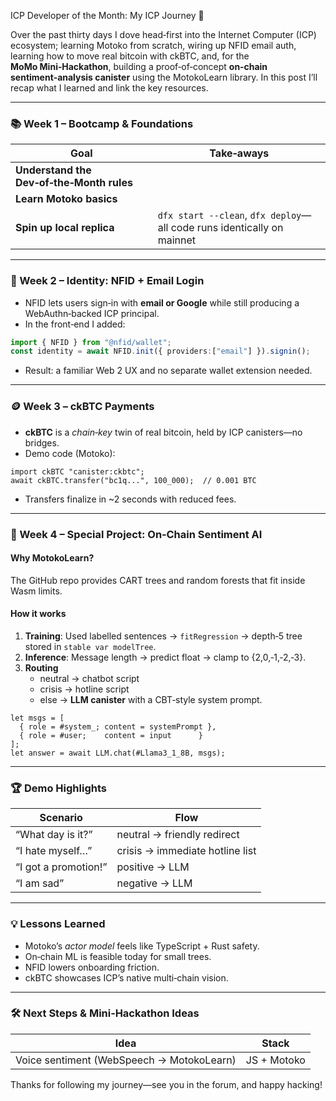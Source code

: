 ICP Developer of the Month: My ICP Journey 🚀

Over the past thirty days I dove head‑first into the Internet Computer (ICP) ecosystem; learning Motoko from scratch, wiring up NFID email auth, learning how to move real bitcoin with ckBTC, and, for the **MoMo Mini‑Hackathon**, building a proof‑of‑concept **on‑chain sentiment‑analysis canister** using the MotokoLearn library. In this post I’ll recap what I learned and link the key resources.

---

### 📚 Week 1 – Bootcamp & Foundations  

| Goal | Take‑aways |
|------|------------|
| **Understand the Dev‑of‑the‑Month rules** |
| **Learn Motoko basics** |
| **Spin up local replica** | `dfx start --clean`, `dfx deploy`—all code runs identically on mainnet |

---

### 🔐 Week 2 – Identity: NFID + Email Login  

* NFID lets users sign‑in with **email or Google** while still producing a WebAuthn‑backed ICP principal.  
* In the front‑end I added:

```ts
import { NFID } from "@nfid/wallet";
const identity = await NFID.init({ providers:["email"] }).signin();
```

* Result: a familiar Web 2 UX and no separate wallet extension needed.

---

### 🪙 Week 3 – ckBTC Payments  

* **ckBTC** is a *chain‑key* twin of real bitcoin, held by ICP canisters—no bridges.  
* Demo code (Motoko):

```motoko
import ckBTC "canister:ckbtc";
await ckBTC.transfer("bc1q...", 100_000);  // 0.001 BTC
```

* Transfers finalize in ~2 seconds with reduced fees.

---

### 🤖 Week 4 – Special Project: On‑Chain Sentiment AI  

#### Why MotokoLearn?  
The GitHub repo provides CART trees and random forests that fit inside Wasm limits.

#### How it works  
1. **Training**: Used labelled sentences → `fitRegression` → depth‑5 tree stored in `stable var modelTree`.  
2. **Inference**: Message length → predict float → clamp to {2,0,‑1,‑2,‑3}.  
3. **Routing**  
   * neutral → chatbot script 
   * crisis → hotline script  
   * else → **LLM canister** with a CBT‑style system prompt.


```motoko
let msgs = [
  { role = #system_; content = systemPrompt },
  { role = #user;    content = input      }
];
let answer = await LLM.chat(#Llama3_1_8B, msgs);
```

---

### 🏆 Demo Highlights  

| Scenario | Flow |
|----------|------|
| “What day is it?” | neutral → friendly redirect |
| “I hate myself…” | crisis → immediate hotline list |
| “I got a promotion!” | positive → LLM |
| “I am sad” | negative → LLM |
---

### 💡 Lessons Learned  

* Motoko’s *actor model* feels like TypeScript + Rust safety.  
* On‑chain ML is feasible today for small trees.  
* NFID lowers onboarding friction.  
* ckBTC showcases ICP’s native multi‑chain vision.  

---

### 🛠️ Next Steps & Mini‑Hackathon Ideas  

| Idea | Stack |
|------|-------|
| Voice sentiment (WebSpeech → MotokoLearn) | JS + Motoko |

Thanks for following my journey—see you in the forum, and happy hacking!
